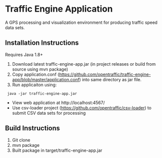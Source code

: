 # Traffic Engine Application
A GPS processing and visualization environment for producing traffic speed data sets.

## Installation Instructions

Requires Java 1.8+

1. Download latest traffic-engine-app.jar (in project releases or build from source using mvn package)
2. Copy application.conf (https://github.com/opentraffic/traffic-engine-app/blob/master/application.conf)  into same directory as jar file.
3. Run applicaiton using:
```
 java -jar traffic-engine-app.jar
```
* View web application at http://localhost:4567/
* Use csv-loader project (https://github.com/opentraffic/csv-loader) to submit CSV data sets for processing

## Build Instructions

1. Git clone
2. mvn package
3. Built package in target/traffic-engine-app.jar 

